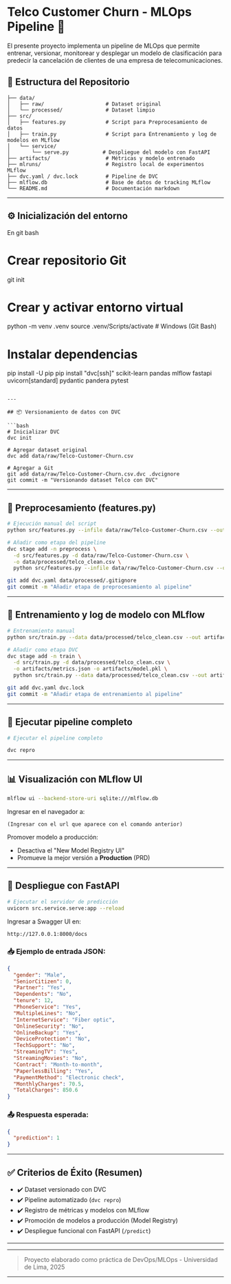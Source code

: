 # Telco Customer Churn - MLOps Pipeline 🚀

El presente proyecto implementa un pipeline de MLOps que permite entrenar, versionar, monitorear y desplegar un modelo de clasificación para predecir la cancelación de clientes de una empresa de telecomunicaciones.

## 📁 Estructura del Repositorio

```
├── data/
│   ├── raw/                    # Dataset original
│   └── processed/              # Dataset limpio
├── src/
│   ├── features.py             # Script para Preprocesamiento de datos
│   ├── train.py                # Script para Entrenamiento y log de modelos en MLflow
│   └── service/
│       └── serve.py           # Despliegue del modelo con FastAPI
├── artifacts/                  # Métricas y modelo entrenado
├── mlruns/                     # Registro local de experimentos MLflow
├── dvc.yaml / dvc.lock         # Pipeline de DVC
├── mlflow.db                   # Base de datos de tracking MLflow
└── README.md                   # Documentación markdown
```

---

## ⚙️ Inicialización del entorno

En git bash
# Crear repositorio Git
git init

# Crear y activar entorno virtual
python -m venv .venv
source .venv/Scripts/activate   # Windows (Git Bash)

# Instalar dependencias
pip install -U pip
pip install "dvc[ssh]" scikit-learn pandas mlflow fastapi uvicorn[standard] pydantic pandera pytest
```

---

## 📦 Versionamiento de datos con DVC

```bash
# Inicializar DVC
dvc init

# Agregar dataset original
dvc add data/raw/Telco-Customer-Churn.csv

# Agregar a Git
git add data/raw/Telco-Customer-Churn.csv.dvc .dvcignore
git commit -m "Versionando dataset Telco con DVC"
```

---

## 🧹 Preprocesamiento (features.py)

```bash
# Ejecución manual del script
python src/features.py --infile data/raw/Telco-Customer-Churn.csv --outfile data/processed/telco_clean.csv

# Añadir como etapa del pipeline
dvc stage add -n preprocess \
  -d src/features.py -d data/raw/Telco-Customer-Churn.csv \
  -o data/processed/telco_clean.csv \
  python src/features.py --infile data/raw/Telco-Customer-Churn.csv --outfile data/processed/telco_clean.csv

git add dvc.yaml data/processed/.gitignore
git commit -m "Añadir etapa de preprocesamiento al pipeline"
```

---

## 🤖 Entrenamiento y log de modelo con MLflow

```bash
# Entrenamiento manual
python src/train.py --data data/processed/telco_clean.csv --out artifacts

# Añadir como etapa DVC
dvc stage add -n train \
  -d src/train.py -d data/processed/telco_clean.csv \
  -o artifacts/metrics.json -o artifacts/model.pkl \
  python src/train.py --data data/processed/telco_clean.csv --out artifacts

git add dvc.yaml dvc.lock
git commit -m "Añadir etapa de entrenamiento al pipeline"
```

---

## 🔁 Ejecutar pipeline completo

```bash
# Ejecutar el pipeline completo

dvc repro
```

---

## 📊 Visualización con MLflow UI

```bash
mlflow ui --backend-store-uri sqlite:///mlflow.db
```

Ingresar en el navegador a:

```
(Ingresar con el url que aparece con el comando anterior)
```

Promover modelo a producción:

* Desactiva el "New Model Registry UI"
* Promueve la mejor versión a **Production** (PRD)

---

## 🚀 Despliegue con FastAPI

```bash
# Ejecutar el servidor de predicción
uvicorn src.service.serve:app --reload
```

Ingresar a Swagger UI en:

```
http://127.0.0.1:8000/docs
```

### 📥 Ejemplo de entrada JSON:

```json
{
  "gender": "Male",
  "SeniorCitizen": 0,
  "Partner": "Yes",
  "Dependents": "No",
  "tenure": 12,
  "PhoneService": "Yes",
  "MultipleLines": "No",
  "InternetService": "Fiber optic",
  "OnlineSecurity": "No",
  "OnlineBackup": "Yes",
  "DeviceProtection": "No",
  "TechSupport": "No",
  "StreamingTV": "Yes",
  "StreamingMovies": "No",
  "Contract": "Month-to-month",
  "PaperlessBilling": "Yes",
  "PaymentMethod": "Electronic check",
  "MonthlyCharges": 70.5,
  "TotalCharges": 850.6
}
```

### 📤 Respuesta esperada:

```json
{
  "prediction": 1
}
```

---

## ✅ Criterios de Éxito (Resumen)

* ✔️ Dataset versionado con DVC
* ✔️ Pipeline automatizado (`dvc repro`)
* ✔️ Registro de métricas y modelos con MLflow
* ✔️ Promoción de modelos a producción (Model Registry)
* ✔️ Despliegue funcional con FastAPI (`/predict`)

---

---

> Proyecto elaborado como práctica de DevOps/MLOps - Universidad de Lima, 2025

---